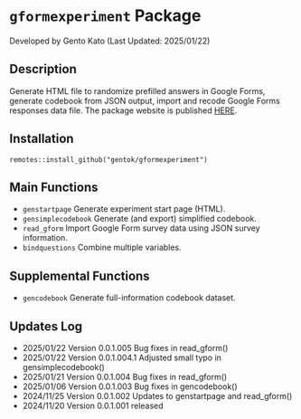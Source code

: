 # <code>gformexperiment</code> Package
Developed by Gento Kato (Last Updated: 2025/01/22) 

## Description

Generate HTML file to randomize prefilled answers in Google Forms, generate codebook from JSON output, import and recode Google Forms responses data file. The package website is published [HERE](https://gentok.github.io/gformexperiment/).

## Installation

<code>remotes::install_github("gentok/gformexperiment")</code>

## Main Functions

* <code>genstartpage</code> Generate experiment start page (HTML).
* <code>gensimplecodebook</code> Generate (and export) simplified codebook.
* <code>read_gform</code> Import Google Form survey data using JSON survey information.
* <code>bindquestions</code> Combine multiple variables.

## Supplemental Functions

* <code>gencodebook</code> Generate full-information codebook dataset.

## Updates Log

* 2025/01/22 Version 0.0.1.005 Bug fixes in read_gform()
* 2025/01/22 Version 0.0.1.004.1 Adjusted small typo in gensimplecodebook()
* 2025/01/21 Version 0.0.1.004 Bug fixes in read_gform()
* 2025/01/06 Version 0.0.1.003 Bug fixes in gencodebook()
* 2024/11/25 Version 0.0.1.002 Updates to genstartpage and read_gform()
* 2024/11/20 Version 0.0.1.001 released
